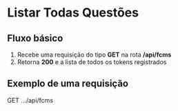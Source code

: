 # Listar Todas Questões

## Fluxo básico

1. Recebe uma requisição do tipo **GET** na rota **/api/fcms**
2. Retorna **200** e a lista de todos os tokens registrados

## Exemplo de uma requisição

GET .../api/fcms
